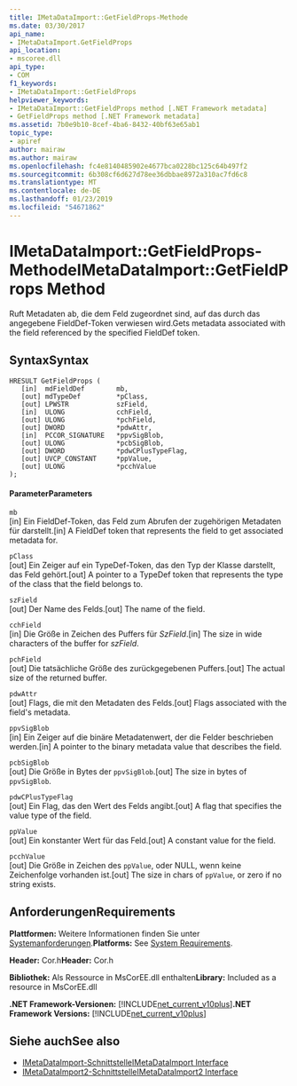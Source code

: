 ```yaml
---
title: IMetaDataImport::GetFieldProps-Methode
ms.date: 03/30/2017
api_name:
- IMetaDataImport.GetFieldProps
api_location:
- mscoree.dll
api_type:
- COM
f1_keywords:
- IMetaDataImport::GetFieldProps
helpviewer_keywords:
- IMetaDataImport::GetFieldProps method [.NET Framework metadata]
- GetFieldProps method [.NET Framework metadata]
ms.assetid: 7b0e9b10-8cef-4ba6-8432-40bf63e65ab1
topic_type:
- apiref
author: mairaw
ms.author: mairaw
ms.openlocfilehash: fc4e8140485902e4677bca0228bc125c64b497f2
ms.sourcegitcommit: 6b308cf6d627d78ee36dbbae8972a310ac7fd6c8
ms.translationtype: MT
ms.contentlocale: de-DE
ms.lasthandoff: 01/23/2019
ms.locfileid: "54671862"
---
```

# <a name="imetadataimportgetfieldprops-method"></a><span data-ttu-id="ab842-102">IMetaDataImport::GetFieldProps-Methode</span><span class="sxs-lookup"><span data-stu-id="ab842-102">IMetaDataImport::GetFieldProps Method</span></span>
<span data-ttu-id="ab842-103">Ruft Metadaten ab, die dem Feld zugeordnet sind, auf das durch das angegebene FieldDef-Token verwiesen wird.</span><span class="sxs-lookup"><span data-stu-id="ab842-103">Gets metadata associated with the field referenced by the specified FieldDef token.</span></span>  
  
## <a name="syntax"></a><span data-ttu-id="ab842-104">Syntax</span><span class="sxs-lookup"><span data-stu-id="ab842-104">Syntax</span></span>  
  
```  
HRESULT GetFieldProps (  
   [in]  mdFieldDef        mb,   
   [out] mdTypeDef         *pClass,  
   [out] LPWSTR            szField,  
   [in]  ULONG             cchField,   
   [out] ULONG             *pchField,  
   [out] DWORD             *pdwAttr,  
   [in]  PCCOR_SIGNATURE   *ppvSigBlob,   
   [out] ULONG             *pcbSigBlob,   
   [out] DWORD             *pdwCPlusTypeFlag,   
   [out] UVCP_CONSTANT     *ppValue,  
   [out] ULONG             *pcchValue  
);  
```  
  
#### <a name="parameters"></a><span data-ttu-id="ab842-105">Parameter</span><span class="sxs-lookup"><span data-stu-id="ab842-105">Parameters</span></span>  
 `mb`  
 <span data-ttu-id="ab842-106">[in] Ein FieldDef-Token, das Feld zum Abrufen der zugehörigen Metadaten für darstellt.</span><span class="sxs-lookup"><span data-stu-id="ab842-106">[in] A FieldDef token that represents the field to get associated metadata for.</span></span>  
  
 `pClass`  
 <span data-ttu-id="ab842-107">[out] Ein Zeiger auf ein TypeDef-Token, das den Typ der Klasse darstellt, das Feld gehört.</span><span class="sxs-lookup"><span data-stu-id="ab842-107">[out] A pointer to a TypeDef token that represents the type of the class that the field belongs to.</span></span>  
  
 `szField`  
 <span data-ttu-id="ab842-108">[out] Der Name des Felds.</span><span class="sxs-lookup"><span data-stu-id="ab842-108">[out] The name of the field.</span></span>  
  
 `cchField`  
 <span data-ttu-id="ab842-109">[in] Die Größe in Zeichen des Puffers für *SzField*.</span><span class="sxs-lookup"><span data-stu-id="ab842-109">[in] The size in wide characters of the buffer for *szField*.</span></span>  
  
 `pchField`  
 <span data-ttu-id="ab842-110">[out] Die tatsächliche Größe des zurückgegebenen Puffers.</span><span class="sxs-lookup"><span data-stu-id="ab842-110">[out] The actual size of the returned buffer.</span></span>  
  
 `pdwAttr`  
 <span data-ttu-id="ab842-111">[out] Flags, die mit den Metadaten des Felds.</span><span class="sxs-lookup"><span data-stu-id="ab842-111">[out] Flags associated with the field's metadata.</span></span>  
  
 `ppvSigBlob`  
 <span data-ttu-id="ab842-112">[in] Ein Zeiger auf die binäre Metadatenwert, der die Felder beschrieben werden.</span><span class="sxs-lookup"><span data-stu-id="ab842-112">[in] A pointer to the binary metadata value that describes the field.</span></span>  
  
 `pcbSigBlob`  
 <span data-ttu-id="ab842-113">[out] Die Größe in Bytes der `ppvSigBlob`.</span><span class="sxs-lookup"><span data-stu-id="ab842-113">[out] The size in bytes of `ppvSigBlob`.</span></span>  
  
 `pdwCPlusTypeFlag`  
 <span data-ttu-id="ab842-114">[out] Ein Flag, das den Wert des Felds angibt.</span><span class="sxs-lookup"><span data-stu-id="ab842-114">[out] A flag that specifies the value type of the field.</span></span>  
  
 `ppValue`  
 <span data-ttu-id="ab842-115">[out] Ein konstanter Wert für das Feld.</span><span class="sxs-lookup"><span data-stu-id="ab842-115">[out] A constant value for the field.</span></span>  
  
 `pcchValue`  
 <span data-ttu-id="ab842-116">[out] Die Größe in Zeichen des `ppValue`, oder NULL, wenn keine Zeichenfolge vorhanden ist.</span><span class="sxs-lookup"><span data-stu-id="ab842-116">[out] The size in chars of `ppValue`, or zero if no string exists.</span></span>  
  
## <a name="requirements"></a><span data-ttu-id="ab842-117">Anforderungen</span><span class="sxs-lookup"><span data-stu-id="ab842-117">Requirements</span></span>  
 <span data-ttu-id="ab842-118">**Plattformen:** Weitere Informationen finden Sie unter [Systemanforderungen](../../../../docs/framework/get-started/system-requirements.md).</span><span class="sxs-lookup"><span data-stu-id="ab842-118">**Platforms:** See [System Requirements](../../../../docs/framework/get-started/system-requirements.md).</span></span>  
  
 <span data-ttu-id="ab842-119">**Header:** Cor.h</span><span class="sxs-lookup"><span data-stu-id="ab842-119">**Header:** Cor.h</span></span>  
  
 <span data-ttu-id="ab842-120">**Bibliothek:** Als Ressource in MsCorEE.dll enthalten</span><span class="sxs-lookup"><span data-stu-id="ab842-120">**Library:** Included as a resource in MsCorEE.dll</span></span>  
  
 <span data-ttu-id="ab842-121">**.NET Framework-Versionen:** [!INCLUDE[net_current_v10plus](../../../../includes/net-current-v10plus-md.md)]</span><span class="sxs-lookup"><span data-stu-id="ab842-121">**.NET Framework Versions:** [!INCLUDE[net_current_v10plus](../../../../includes/net-current-v10plus-md.md)]</span></span>  
  
## <a name="see-also"></a><span data-ttu-id="ab842-122">Siehe auch</span><span class="sxs-lookup"><span data-stu-id="ab842-122">See also</span></span>
- [<span data-ttu-id="ab842-123">IMetaDataImport-Schnittstelle</span><span class="sxs-lookup"><span data-stu-id="ab842-123">IMetaDataImport Interface</span></span>](../../../../docs/framework/unmanaged-api/metadata/imetadataimport-interface.md)
- [<span data-ttu-id="ab842-124">IMetaDataImport2-Schnittstelle</span><span class="sxs-lookup"><span data-stu-id="ab842-124">IMetaDataImport2 Interface</span></span>](../../../../docs/framework/unmanaged-api/metadata/imetadataimport2-interface.md)
